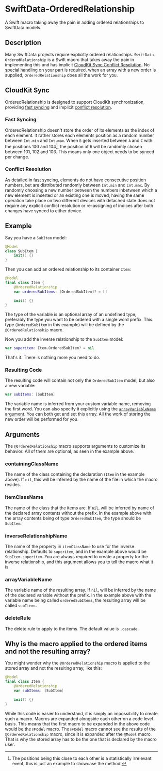 # SwiftData-OrderedRelationship
A Swift macro taking away the pain in adding ordered relationships to SwiftData models.

## Description
Many SwiftData projects require explicitly ordered relationships. `SwiftData-OrderedRelationship` is a Swift macro that takes away the pain in implementing this and has implicit [CloudKit Sync Conflict Resolution](#conflict-resolution). No special handling on your part is required, when an array with a new order is supplied, `OrderedRelationship` does all the work for you.

## CloudKit Sync
OrderedRelationship is designed to support CloudKit synchronization, providing [fast syncing](#fast-syncing) and implicit [conflict resolution](#conflict-resolution). 

### Fast Syncing
OrderedRelationship doesn't store the order of its elements as the index of each element. It rather stores each elements position as a random number between `Int.min` and `Int.max`. When `B` gets inserted between `A` and `C` with the positions 100 and 104[^1], the position of `B` will be randomly chosen between 101, 102 and 103. This means only one object needs to be synced per change.

### Conflict Resolution
As detailed in [fast syncing](#fast-syncing), elements do not have consecutive position numbers, but are distributed randomly between `Int.min` and `Int.max`. By randomly choosing a new number between the numbers inbetween which a new element is inserted or an existing one is moved, having the same operation take place on two different devices with detached state does not require any explicit conflict resolution or re-assigning of indices after both changes have synced to either device.

## Example

Say you have a `SubItem` model:
```Swift
@Model
class SubItem {
    init() {}
}
```

Then you can add an ordered relationship to its container `Item`:
```Swift
@Model
final class Item {
    @OrderedRelationship
    var orderedSubItems: [OrderedSubItem]? = []
    
    init() {}
}
```

The type of the variable is an optional array of an undefined type, preferably the type you want to be ordered with a single word prefix. This type (`OrderedSubItem` in this example) will be defined by the `@OrderedRelationship` macro.

Now you add the inverse relationship to the `SubItem` model:
```Swift
var superitem: Item.OrderedSubItem? = nil
```

That's it. There is nothing more you need to do.

### Resulting Code
The resulting code will contain not only the `OrderedSubItem` model, but also a new variable:
```Swift
var subItems: [SubItem]
```
The variable name is inferred from your custom variable name, removing the first word. You can also specify it explicitly using the [`arrayVariableName` argument](#arrayvariablename). You can both get and set this array. All the work of storing the new order will be performed for you.

## Arguments
The `@OrderedRelationship` macro supports arguments to customize its behavior. All of them are optional, as seen in the example above.

### containingClassName
The name of the class containing the declaration (`Item` in the example above). If `nil`, this will be inferred by the name of the file in which the macro resides.

### itemClassName
The name of the class that the items are. If `nil`, will be inferred by name of the declared array contents without the prefix. In the example above with the array contents being of type `OrderedSubItem`, the type should be `SubItem`.

### inverseRelationshipName
The name of the property in `itemClassName` to use for the inverse relationship. Defaults to `superitem`, and in the example above would be `SubItem.superitem`. You are always required to create a property for the inverse relationship, and this argument allows you to tell the macro what it is.

### arrayVariableName
The variable name of the resulting array. If `nil`, will be inferred by the name of the declared variable without the prefix. In the example above with the variable name being called `orderedSubItems`, the resulting array will be called `subItems`.

### deleteRule
The delete rule to apply to the items. The default value is `.cascade`.

## Why is the macro applied to the ordered items and not the resulting array?
You might wonder why the `@OrderedRelationship` macro is applied to the stored array and not the resulting array, like this:
```Swift
@Model
final class Item {
    @OrderedRelationship
    var subItems: [SubItem]
    
    init() {}
}
```
While this code is easier to understand, it is simply an impossibility to create such a macro. Macros are expanded alongside each other on a code level basis. This means that the first macro to be expanded in the above code would be the `@Model` macro. The `@Model` macro cannot see the results of the `@OrderedRelationship` macro, since it is expanded after the `@Model` macro. That is why the stored array has to be the one that is declared by the macro user.



[^1]: The positions being this close to each other is a statistically irrelevant event, this is just an example to showcase the method.
